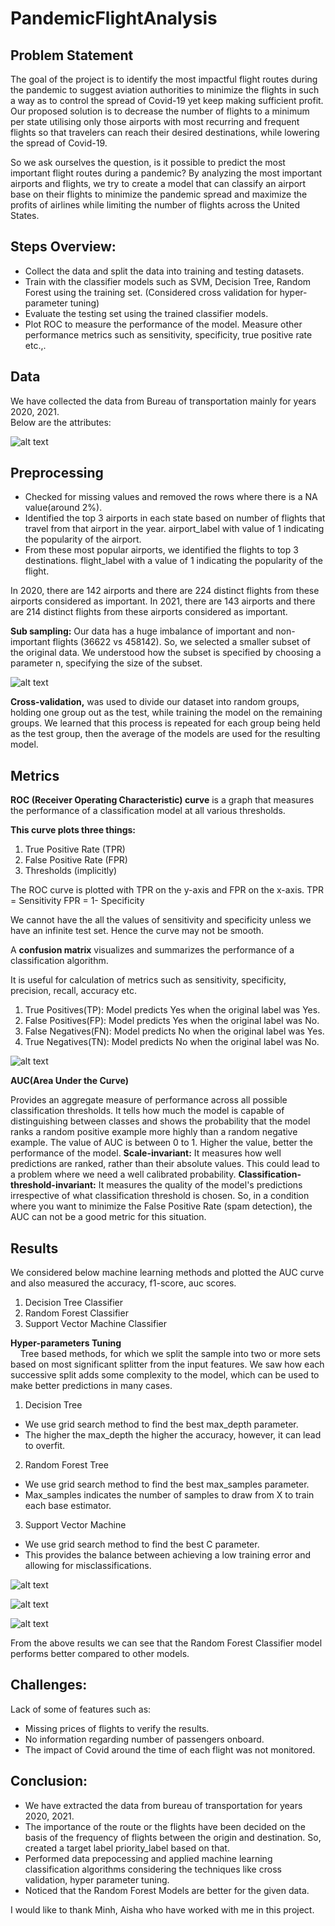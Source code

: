 # PandemicFlightAnalysis

## Problem Statement
The goal of the project is to identify the most impactful flight routes during the pandemic to suggest aviation authorities
to minimize the flights in such a way as to control the spread of Covid-19 yet keep making sufficient profit.
Our proposed solution is to decrease the number of flights to a minimum per state utilising only those airports 
with most recurring and frequent flights so that travelers can reach their desired destinations, while lowering the spread of Covid-19.  

So we ask ourselves the question, is it possible to predict the most important flight routes during a pandemic?
By analyzing the most important airports and flights, we try to create a model that can classify an airport base on their 
flights to minimize the pandemic spread and maximize the profits of airlines while limiting the number of flights across the United States.  


## Steps Overview:
- Collect the data and split the data into training and testing datasets.
- Train with the classifier models such as SVM, Decision Tree, Random Forest using the training set. (Considered cross validation for hyper-parameter tuning)
- Evaluate the testing set using the trained classifier models.
- Plot ROC to measure the performance of the model. Measure other performance metrics such as sensitivity, specificity, true positive rate etc.,.

## Data 

We have collected the data from Bureau of transportation mainly for years 2020, 2021.  
Below are the attributes:  

![alt text](./images/attributes.png)  


## Preprocessing
- Checked for missing values and removed the rows where there is a NA value(around 2%).
- Identified the top 3 airports in each state based on number of flights that travel from that airport in the year. 
airport_label with value of 1 indicating the popularity of the airport.
- From these most popular airports, we identified the flights to top 3 destinations.
flight_label with a value of 1 indicating the popularity of the flight.


In 2020, there are 142 airports and there are 224 distinct flights from these airports considered as important.
In 2021, there are 143 airports and there are 214 distinct flights from these airports considered as important.

**Sub sampling:** Our data has a huge imbalance of important and non-important flights (36622 vs 458142). So, we selected a smaller subset of the original data. We understood how the subset is specified by choosing a parameter n, specifying the size of the subset.  

![alt text](./images/train_test.png)  

**Cross-validation,** was used to divide our dataset into random groups, holding one group out as the test, while training the model on the remaining groups. We learned that this process is repeated for each group being held as the test group, then the average of the models are used for the resulting model.

## Metrics
**ROC (Receiver Operating Characteristic) curve** is a graph that measures the performance of a classification model at all various thresholds. 

**This curve plots three things:**
1. True Positive Rate (TPR)
2. False Positive Rate (FPR)
3. Thresholds (implicitly)

The ROC curve is plotted with TPR on the 
y-axis and FPR on the x-axis.
TPR = Sensitivity 
FPR = 1- Specificity

We cannot have the all the values of sensitivity and specificity unless we have an infinite test set. Hence the curve may not be smooth.


A **confusion matrix** visualizes and summarizes the performance of a classification algorithm.

It is useful for calculation of metrics such as sensitivity, specificity, precision, recall, accuracy etc.

1) True Positives(TP): Model predicts Yes when the original label was Yes.
2) False Positives(FP): Model predicts Yes when the original label was No.
3) False Negatives(FN): Model predicts No when the original label was Yes.
4) True Negatives(TN): Model predicts No when the original label was No.

![alt text](./images/cf_matrix.png)   

**AUC(Area Under the Curve)**  

Provides an aggregate measure of performance across all possible classification thresholds. 
It tells how much the model is capable of distinguishing between classes and shows the probability that the model ranks a random positive example more highly than a random negative example.
The value of AUC is between 0 to 1. Higher the value, better the performance of the model.
**Scale-invariant:** It measures how well predictions are ranked, rather than their absolute values. This could lead to a problem where we need a well calibrated probability.
**Classification-threshold-invariant:** It measures the quality of the model's predictions irrespective of what classification threshold is chosen. So, in a condition where you want to minimize the False Positive Rate (spam detection), the AUC can not be a good metric for this situation.




## Results  

We considered below machine learning methods and plotted the AUC curve and also measured the accuracy, f1-score, auc scores.  

1. Decision Tree Classifier
2. Random Forest Classifier
3. Support Vector Machine Classifier

**Hyper-parameters Tuning**  
&nbsp;&nbsp;&nbsp;&nbsp;Tree based methods, for which we split the sample into two or more sets based on most significant splitter from the input features. We saw how each successive split adds some complexity to the model, which can be used to make better predictions in many cases.  

1. Decision Tree
- We use grid search method to find the best max_depth parameter.
- The higher the max_depth the higher the accuracy, however, it can lead to overfit.

2. Random Forest Tree
- We use grid search method to find the best max_samples parameter.
- Max_samples indicates the number of samples to draw from X to train each base estimator.

3. Support Vector Machine
- We use grid search method to find the best C parameter.
- This provides the balance between achieving a low training error and allowing for misclassifications.

![alt text](./images/roc.png)  

  


![alt text](./images/acc.png)   

  
![alt text](./images/conf_matrix_results.png)   


  


From the above results we can see that the Random Forest Classifier model performs better compared to other models.  

## Challenges:
Lack of some of features such as:
- Missing prices of flights to verify the results.
- No information regarding number of passengers onboard.
- The impact of Covid around the time of each flight was not monitored.


## Conclusion:
- We have extracted the data from bureau of transportation for years 2020, 2021.
- The importance of the route or the flights have been decided on the basis of the frequency of flights between the origin and destination. So, created a target label priority_label based on that.
- Performed data prepocessing and applied machine learning classification algorithms considering the techniques like cross validation, hyper parameter tuning.
- Noticed that the Random Forest Models are better for the given data.



I would like to thank Minh, Aisha who have worked with me in this project.  




